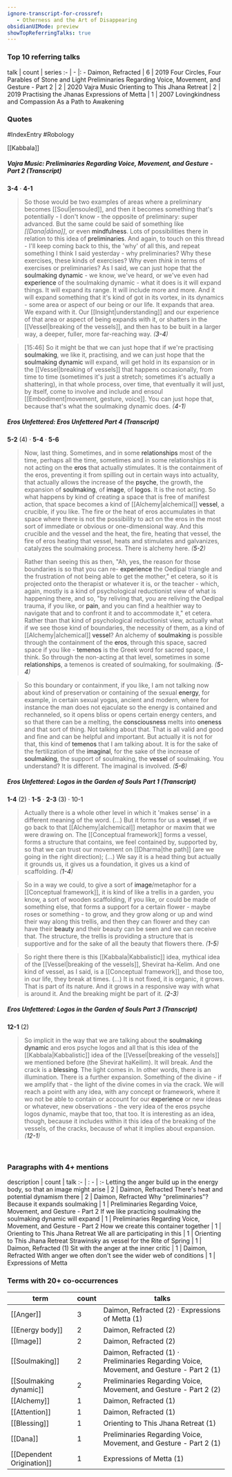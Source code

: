 ```yaml
---
ignore-transcript-for-crossref:
   - Otherness and the Art of Disappearing
obsidianUIMode: preview
showTopReferringTalks: true
---
```


### Top 10 referring talks
talk | count | series
:- | - |: -
<a data-href="Daimon, Refracted" class="internal-link">Daimon, Refracted</a> | 6 | <a data-href="2019 Four Circles, Four Parables of Stone and Light" class="internal-link">2019 Four Circles, Four Parables of Stone and Light</a>
<a data-href="Preliminaries Regarding Voice, Movement, and Gesture - Part 2" class="internal-link">Preliminaries Regarding Voice, Movement, and Gesture - Part 2</a> | 2 | <a data-href="2020 Vajra Music" class="internal-link">2020 Vajra Music</a>
<a data-href="Orienting to This Jhana Retreat" class="internal-link">Orienting to This Jhana Retreat</a> | 2 | <a data-href="2019 Practising the Jhanas" class="internal-link">2019 Practising the Jhanas</a>
<a data-href="Expressions of Metta" class="internal-link">Expressions of Metta</a> | 1 | <a data-href="2007 Lovingkindness and Compassion As a Path to Awakening" class="internal-link">2007 Lovingkindness and Compassion As a Path to Awakening</a>

### Quotes
#IndexEntry #Robology

[[Kabbala]]

##### Vajra Music: Preliminaries Regarding Voice, Movement, and Gesture - Part 2 <a aria-label-position="top" aria-label="0302 Preliminaries Regarding Voice, Movement, and Gesture - Part 2" data-href="0302 Preliminaries Regarding Voice, Movement, and Gesture - Part 2" class="internal-link">(Transcript)</a>
<span class="counts">**<a aria-label-position="top" aria-label="0302 Preliminaries Regarding Voice, Movement, and Gesture - Part 2 > 3-4" data-href="0302 Preliminaries Regarding Voice, Movement, and Gesture - Part 2#3-4" class="internal-link">3-4</a>** · **<a aria-label-position="top" aria-label="0302 Preliminaries Regarding Voice, Movement, and Gesture - Part 2 > 4-1" data-href="0302 Preliminaries Regarding Voice, Movement, and Gesture - Part 2#4-1" class="internal-link">4-1</a>**</span>

> So those would be two examples of areas where a preliminary becomes [[Soul|ensouled]], and then it becomes something that's potentially - I don't know - the opposite of preliminary: super advanced. But the same could be said of something like _[[Dana|dāna]]_, or even <a data-href="mindfulness" class="internal-link">mindfulness</a>. Lots of possibilities there in relation to this idea of <a data-href="preliminaries" class="internal-link">preliminaries</a>. And again, to touch on this thread - I'll keep coming back to this, the 'why' of all this, and repeat something I think I said yesterday - why preliminaries? Why these exercises, these kinds of exercises? Why even _think_ in terms of exercises or preliminaries? As I said, we can just hope that the <a data-href="soulmaking dynamic" class="internal-link">soulmaking dynamic</a> - we know, we've heard, or we've even had <a data-href="experience" class="internal-link">experience</a> of the soulmaking dynamic - what it does is it will expand things. It will expand its range. It will include more and more. And it will expand something that it's kind of got in its vortex, in its dynamics - some area or aspect of our being or our life. It expands that area. We expand with it. Our [[Insight|understanding]] and our experience of that area or aspect of being expands with it, or shatters in the [[Vessel|breaking of the vessels]], and then has to be built in a larger way, a deeper, fuller, more far-reaching way. _(<a aria-label-position="top" aria-label="0302 Preliminaries Regarding Voice, Movement, and Gesture - Part 2 > 3-4" data-href="0302 Preliminaries Regarding Voice, Movement, and Gesture - Part 2#3-4" class="internal-link">3-4</a>)_

> [15:46] So it might be that we can just hope that if we're practising <a data-href="soulmaking" class="internal-link">soulmaking</a>, we like it, practising, and we can just hope that the <a data-href="soulmaking dynamic" class="internal-link">soulmaking dynamic</a> will expand, will get hold in its expansion or in the [[Vessel|breaking of vessels]] that happens occasionally, from time to time (sometimes it's just a stretch; sometimes it's actually a shattering), in that whole process, over time, that eventually it will just, by itself, come to involve and include and ensoul [[Embodiment|movement, gesture, voice]]. You can just hope that, because that's what the soulmaking dynamic does. _(<a aria-label-position="top" aria-label="0302 Preliminaries Regarding Voice, Movement, and Gesture - Part 2 > 4-1" data-href="0302 Preliminaries Regarding Voice, Movement, and Gesture - Part 2#4-1" class="internal-link">4-1</a>)_

##### Eros Unfettered: Eros Unfettered Part 4 <a aria-label-position="top" aria-label="0126 Eros Unfettered Part 4" data-href="0126 Eros Unfettered Part 4" class="internal-link">(Transcript)</a>
<span class="counts">**<a aria-label-position="top" aria-label="0126 Eros Unfettered Part 4 > 5-2" data-href="0126 Eros Unfettered Part 4#5-2" class="internal-link">5-2</a>** (4) · **<a aria-label-position="top" aria-label="0126 Eros Unfettered Part 4 > 5-4" data-href="0126 Eros Unfettered Part 4#5-4" class="internal-link">5-4</a>** · **<a aria-label-position="top" aria-label="0126 Eros Unfettered Part 4 > 5-6" data-href="0126 Eros Unfettered Part 4#5-6" class="internal-link">5-6</a>**</span>

> Now, last thing. Sometimes, and in some <a data-href="relationships" class="internal-link">relationships</a> most of the time, perhaps all the time, sometimes and in some relationships it is not acting on the <a data-href="eros" class="internal-link">eros</a> that actually stimulates. It is the containment of the eros, preventing it from spilling out in certain ways into actuality, that actually allows the increase of the <a data-href="psyche" class="internal-link">psyche</a>, the growth, the expansion of <a data-href="soulmaking" class="internal-link">soulmaking</a>, of <a data-href="image" class="internal-link">image</a>, of <a data-href="logos" class="internal-link">logos</a>. It is the not acting. So what happens by kind of creating a space that is free of manifest action, that space becomes a kind of [[Alchemy|alchemical]] <a data-href="vessel" class="internal-link">vessel</a>, a crucible, if you like. The fire or the heat of eros accumulates in that space where there is not the possibility to act on the eros in the most sort of immediate or obvious or one-dimensional way. And this crucible and the vessel and the heat, the fire, heating that vessel, the fire of eros heating that vessel, heats and stimulates and galvanizes, catalyzes the soulmaking process. There is alchemy here. _(<a aria-label-position="top" aria-label="0126 Eros Unfettered Part 4 > 5-2" data-href="0126 Eros Unfettered Part 4#5-2" class="internal-link">5-2</a>)_

> Rather than seeing this as then, "Ah, yes, the reason for those boundaries is so that you can re- <a data-href="experience" class="internal-link">experience</a> the Oedipal triangle and the frustration of not being able to get the mother," et cetera, so it is projected onto the therapist or whatever it is, or the teacher - which, again, mostly is a kind of psychological reductionist view of what is happening there, and so, "by reliving that, you are reliving the Oedipal trauma, if you like, or <a data-href="pain" class="internal-link">pain</a>, and you can find a healthier way to navigate that and to confront it and to accommodate it," et cetera. Rather than that kind of psychological reductionist view, actually what if we see those kind of boundaries, the necessity of them, as a kind of [[Alchemy|alchemical]] <a data-href="vessel" class="internal-link">vessel</a>? An alchemy of <a data-href="soulmaking" class="internal-link">soulmaking</a> is possible through the containment of the <a data-href="eros" class="internal-link">eros</a>, through this space, sacred space if you like - <a data-href="temenos" class="internal-link">temenos</a> is the Greek word for sacred space, I think. So through the non-acting at that level, sometimes in some <a data-href="relationships" class="internal-link">relationships</a>, a temenos is created of soulmaking, for soulmaking. _(<a aria-label-position="top" aria-label="0126 Eros Unfettered Part 4 > 5-4" data-href="0126 Eros Unfettered Part 4#5-4" class="internal-link">5-4</a>)_

> So this boundary or containment, if you like, I am not talking now about kind of preservation or containing of the sexual <a data-href="energy" class="internal-link">energy</a>, for example, in certain sexual yogas, ancient and modern, where for instance the man does not ejaculate so the energy is contained and rechanneled, so it opens bliss or opens certain energy centers, and so that there can be a melting, the <a data-href="consciousness" class="internal-link">consciousness</a> melts into <a data-href="oneness" class="internal-link">oneness</a> and that sort of thing. Not talking about that. That is all valid and good and fine and can be helpful and important. But actually it is not for that, this kind of <a data-href="temenos" class="internal-link">temenos</a> that I am talking about. It is for the sake of the fertilization of the <a data-href="imaginal" class="internal-link">imaginal</a>, for the sake of the increase of <a data-href="soulmaking" class="internal-link">soulmaking</a>, the support of soulmaking, the <a data-href="vessel" class="internal-link">vessel</a> of soulmaking. You understand? It is different. The imaginal is involved. _(<a aria-label-position="top" aria-label="0126 Eros Unfettered Part 4 > 5-6" data-href="0126 Eros Unfettered Part 4#5-6" class="internal-link">5-6</a>)_

##### Eros Unfettered: Logos in the Garden of Souls Part 1 <a aria-label-position="top" aria-label="0202 Logos in the Garden of Souls Part 1" data-href="0202 Logos in the Garden of Souls Part 1" class="internal-link">(Transcript)</a>
<span class="counts">**<a aria-label-position="top" aria-label="0202 Logos in the Garden of Souls Part 1 > 1-4" data-href="0202 Logos in the Garden of Souls Part 1#1-4" class="internal-link">1-4</a>** (2) · **<a aria-label-position="top" aria-label="0202 Logos in the Garden of Souls Part 1 > 1-5" data-href="0202 Logos in the Garden of Souls Part 1#1-5" class="internal-link">1-5</a>** · **<a aria-label-position="top" aria-label="0202 Logos in the Garden of Souls Part 1 > 2-3" data-href="0202 Logos in the Garden of Souls Part 1#2-3" class="internal-link">2-3</a>** (3) · <a aria-label-position="top" aria-label="0202 Logos in the Garden of Souls Part 1 > 10-1" data-href="0202 Logos in the Garden of Souls Part 1#10-1" class="internal-link">10-1</a></span>

> Actually there is a whole other level in which it 'makes sense' in a different meaning of the word. (...) But it forms for us a <a data-href="vessel" class="internal-link">vessel</a>, if we go back to that [[Alchemy|alchemical]] metaphor or maxim that we were drawing on. The [[Conceptual framework]] forms a vessel, forms a structure that contains, we feel contained by, supported by, so that we can trust our movement on [[Dharma|the path]] (are we going in the right direction); (...) We say it is a head thing but actually it grounds us, it gives us a foundation, it gives us a kind of scaffolding. _(<a aria-label-position="top" aria-label="0202 Logos in the Garden of Souls Part 1 > 1-4" data-href="0202 Logos in the Garden of Souls Part 1#1-4" class="internal-link">1-4</a>)_

> So in a way we could, to give a sort of <a data-href="image" class="internal-link">image</a>/metaphor for a [[Conceptual framework]], it is kind of like a trellis in a garden, you know, a sort of wooden scaffolding, if you like, or could be made of something else, that forms a support for a certain flower - maybe roses or something - to grow, and they grow along or up and wind their way along this trellis, and then they can flower and they can have their <a data-href="beauty" class="internal-link">beauty</a> and their beauty can be seen and we can receive that. The structure, the trellis is providing a structure that is supportive and for the sake of all the beauty that flowers there. _(<a aria-label-position="top" aria-label="0202 Logos in the Garden of Souls Part 1 > 1-5" data-href="0202 Logos in the Garden of Souls Part 1#1-5" class="internal-link">1-5</a>)_

> So right there there is this [[Kabbala|Kabbalistic]] idea, mythical idea of the [[Vessel|breaking of the vessels]], Shevirat ha-Kelim. And one kind of vessel, as I said, is a [[Conceptual framework]], and those too, in our life, they break at times. (...) It is not fixed, it is organic, it grows. That is part of its nature. And it grows in a responsive way with what is around it. And the breaking might be part of it. _(<a aria-label-position="top" aria-label="0202 Logos in the Garden of Souls Part 1 > 2-3" data-href="0202 Logos in the Garden of Souls Part 1#2-3" class="internal-link">2-3</a>)_

##### Eros Unfettered: Logos in the Garden of Souls Part 3 <a aria-label-position="top" aria-label="0204 Logos in the Garden of Souls Part 3" data-href="0204 Logos in the Garden of Souls Part 3" class="internal-link">(Transcript)</a>
<span class="counts">**<a aria-label-position="top" aria-label="0204 Logos in the Garden of Souls Part 3 > 12-1" data-href="0204 Logos in the Garden of Souls Part 3#12-1" class="internal-link">12-1</a>** (2)</span>

> So implicit in the way that we are talking about the <a data-href="soulmaking dynamic" class="internal-link">soulmaking dynamic</a> and eros psyche logos and all that is this idea of the [[Kabbala|Kabbalistic]] idea of the [[Vessel|breaking of the vessels]] we mentioned before (the Shevirat haKeilim). It will break. And the crack is a <a data-href="blessing" class="internal-link">blessing</a>. The light comes in. In other words, there is an illumination. There is a further expansion. Something of the divine - if we amplify that - the light of the divine comes in via the crack. We will reach a point with any idea, with any concept or framework, where it wo not be able to contain or account for our <a data-href="experience" class="internal-link">experience</a> or new ideas or whatever, new observations - the very idea of the eros psyche logos dynamic, maybe that too, that too. It is interesting as an idea, though, because it includes within it this idea of the breaking of the vessels, of the cracks, because of what it implies about expansion. _(<a aria-label-position="top" aria-label="0204 Logos in the Garden of Souls Part 3 > 12-1" data-href="0204 Logos in the Garden of Souls Part 3#12-1" class="internal-link">12-1</a>)_

<br/>

### Paragraphs with 4+ mentions
description | count | talk
:- | : - | :-
<a aria-label-position="top" aria-label="Daimon, Refracted > Letting the anger build up in the energy body so that an image might arise" data-href="Daimon, Refracted#Letting the anger build up in the energy body so that an image might arise" class="internal-link">Letting the anger build up in the energy body, so that an image might arise</a> | 2 | <a data-href="Daimon, Refracted" class="internal-link">Daimon, Refracted</a>
<a aria-label-position="top" aria-label="Daimon, Refracted > Theres heat and potential dynamism there" data-href="Daimon, Refracted#There's heat and potential dynamism there" class="internal-link">There&#x27;s heat and potential dynamism there</a> | 2 | <a data-href="Daimon, Refracted" class="internal-link">Daimon, Refracted</a>
<a aria-label-position="top" aria-label="Preliminaries Regarding Voice, Movement, and Gesture - Part 2 > Why preliminaries Because it expands soulmaking" data-href="Preliminaries Regarding Voice, Movement, and Gesture - Part 2#Why preliminaries Because it expands soulmaking" class="internal-link">Why &quot;preliminaries&quot;? Because it expands soulmaking</a> | 1 | <a data-href="Preliminaries Regarding Voice, Movement, and Gesture - Part 2" class="internal-link">Preliminaries Regarding Voice, Movement, and Gesture - Part 2</a>
<a aria-label-position="top" aria-label="Preliminaries Regarding Voice, Movement, and Gesture - Part 2 > If we like practicing soulmaking the soulmaking dynamic will expand" data-href="Preliminaries Regarding Voice, Movement, and Gesture - Part 2#If we like practicing soulmaking the soulmaking dynamic will expand" class="internal-link">If we like practicing soulmaking the soulmaking dynamic will expand</a> | 1 | <a data-href="Preliminaries Regarding Voice, Movement, and Gesture - Part 2" class="internal-link">Preliminaries Regarding Voice, Movement, and Gesture - Part 2</a>
<a aria-label-position="top" aria-label="Orienting to This Jhana Retreat > How we create this container together" data-href="Orienting to This Jhana Retreat#How we create this container together" class="internal-link">How we create this container together</a> | 1 | <a data-href="Orienting to This Jhana Retreat" class="internal-link">Orienting to This Jhana Retreat</a>
<a aria-label-position="top" aria-label="Orienting to This Jhana Retreat > We all are participating in this" data-href="Orienting to This Jhana Retreat#We all are participating in this" class="internal-link">We all are participating in this</a> | 1 | <a data-href="Orienting to This Jhana Retreat" class="internal-link">Orienting to This Jhana Retreat</a>
<a aria-label-position="top" aria-label="Daimon, Refracted > Strawinsky as vessel for the Rite of Spring" data-href="Daimon, Refracted#Strawinsky as vessel for the Rite of Spring" class="internal-link">Strawinsky as vessel for the Rite of Spring</a> | 1 | <a data-href="Daimon, Refracted" class="internal-link">Daimon, Refracted</a>
<a aria-label-position="top" aria-label="Daimon, Refracted > 1 Sit with the anger at the inner critic" data-href="Daimon, Refracted#1 Sit with the anger at the inner critic" class="internal-link">(1) Sit with the anger at the inner critic</a> | 1 | <a data-href="Daimon, Refracted" class="internal-link">Daimon, Refracted</a>
<a aria-label-position="top" aria-label="Expressions of Metta > With anger we often dont see the wider web of conditions" data-href="Expressions of Metta#With anger we often don't see the wider web of conditions" class="internal-link">With anger we often don&#x27;t see the wider web of conditions</a> | 1 | <a data-href="Expressions of Metta" class="internal-link">Expressions of Metta</a>

### Terms with 20+ co-occurrences
term | count | talks
-|-|-
[[Anger]] | 3 | <span class="counts"><a data-href="Daimon, Refracted" class="internal-link">Daimon, Refracted</a> (2) · <a data-href="Expressions of Metta" class="internal-link">Expressions of Metta</a> (1)</span> 
[[Energy body]] | 2 | <span class="counts"><a data-href="Daimon, Refracted" class="internal-link">Daimon, Refracted</a> (2)</span> 
[[Image]] | 2 | <span class="counts"><a data-href="Daimon, Refracted" class="internal-link">Daimon, Refracted</a> (2)</span> 
[[Soulmaking]] | 2 | <span class="counts"><a data-href="Daimon, Refracted" class="internal-link">Daimon, Refracted</a> (1) · <a data-href="Preliminaries Regarding Voice, Movement, and Gesture - Part 2" class="internal-link">Preliminaries Regarding Voice, Movement, and Gesture - Part 2</a> (1)</span> 
[[Soulmaking dynamic]] | 2 | <span class="counts"><a data-href="Preliminaries Regarding Voice, Movement, and Gesture - Part 2" class="internal-link">Preliminaries Regarding Voice, Movement, and Gesture - Part 2</a> (2)</span> 
[[Alchemy]] | 1 | <span class="counts"><a data-href="Daimon, Refracted" class="internal-link">Daimon, Refracted</a> (1)</span> 
[[Attention]] | 1 | <span class="counts"><a data-href="Daimon, Refracted" class="internal-link">Daimon, Refracted</a> (1)</span> 
[[Blessing]] | 1 | <span class="counts"><a data-href="Orienting to This Jhana Retreat" class="internal-link">Orienting to This Jhana Retreat</a> (1)</span> 
[[Dana]] | 1 | <span class="counts"><a data-href="Preliminaries Regarding Voice, Movement, and Gesture - Part 2" class="internal-link">Preliminaries Regarding Voice, Movement, and Gesture - Part 2</a> (1)</span> 
[[Dependent Origination]] | 1 | <span class="counts"><a data-href="Expressions of Metta" class="internal-link">Expressions of Metta</a> (1)</span> 

